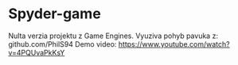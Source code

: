 # Spyder-game
Nulta verzia projektu z Game Engines.
Vyuziva pohyb pavuka z: github.com/PhilS94
Demo video: https://www.youtube.com/watch?v=4PQUvaPkKsY
